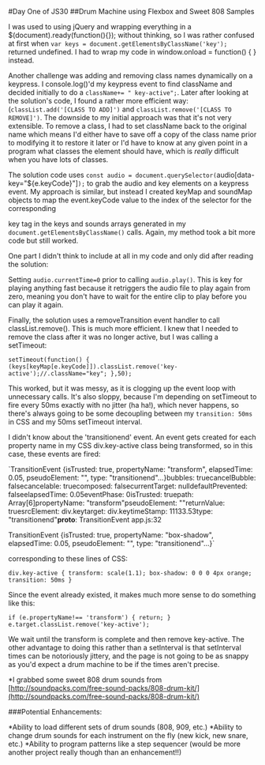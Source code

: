 #Day One of JS30
##Drum Machine using Flexbox and Sweet 808 Samples

I was used to using jQuery and wrapping everything in a $(document).ready(function(){}); without thinking, so I was rather confused at first when `var keys = document.getElementsByClassName('key');` returned undefined. I had to wrap my code in window.onload = function() { } instead.

Another challenge was adding and removing class names dynamically on a keypress. I console.log()'d my keypress event to find className and decided initially to do a `className+= " key-active";`. Later after looking at the solution's code, I found a rather more efficient way: (`classList.add('[CLASS TO ADD]')` and `classList.remove('[CLASS TO REMOVE]')`. The downside to my initial approach was that it's not very extensible. To remove a class, I had to set className back to the original name which means I'd either have to save off a copy of the class name prior to modifying it to restore it later or I'd have to know at any given point in a program what classes the element should have, which is *really* difficult when you have lots of classes.

The solution code uses `const audio = document.querySelector(`audio[data-key="${e.keyCode}"]`);` to grab the audio and key elements on a keypress event. My approach is similar, but instead I created keyMap and soundMap objects to map the event.keyCode value to the index of the selector for the corresponding <audio> and <div> key tag in the keys and sounds arrays generated in my `document.getElementsByClassName()` calls. Again, my method took a bit more code but still worked.

One part I didn't think to include at all in my code and only did after reading the solution:

Setting `audio.currentTime=0` prior to calling `audio.play()`. This is key for playing anything fast because it retriggers the audio file to play again from zero, meaning you don't have to wait for the entire clip to play before you can play it again.

Finally, the solution uses a removeTransition event handler to call classList.remove(). This is much more efficient. I knew that I needed to remove the class after it was no longer active, but I was calling a setTimeout:

`setTimeout(function()
{
  (keys[keyMap[e.keyCode]]).classList.remove('key-active');//.className="key";
},50);`

This worked, but it was messy, as it is clogging up the event loop with unnecessary calls. It's also sloppy, because I'm depending on setTimeout to fire every 50ms exactly with no jitter (ha ha!), which never happens, so there's always going to be some decoupling between my `transition: 50ms` in CSS and my 50ms setTimeout interval.

I didn't know about the 'transitionend' event. An event gets created for each property name in my CSS div.key-active class being transformed, so in this case, these events are fired:

`TransitionEvent {isTrusted: true, propertyName: "transform", elapsedTime: 0.05, pseudoElement: "", type: "transitionend"…}bubbles: truecancelBubble: falsecancelable: truecomposed: falsecurrentTarget: nulldefaultPrevented: falseelapsedTime: 0.05eventPhase: 0isTrusted: truepath: Array[6]propertyName: "transform"pseudoElement: ""returnValue: truesrcElement: div.keytarget: div.keytimeStamp: 11133.53type: "transitionend"__proto__: TransitionEvent
app.js:32

TransitionEvent {isTrusted: true, propertyName: "box-shadow", elapsedTime: 0.05, pseudoElement: "", type: "transitionend"…}`

corresponding to these lines of CSS:

`div.key-active {
  transform: scale(1.1);
  box-shadow: 0 0 0 4px orange;
  transition: 50ms
}`

Since the event already existed, it makes much more sense to do something like this:

`if (e.propertyName!== 'transform') { return; }
  e.target.classList.remove('key-active');`

We wait until the transform is complete and then remove key-active. The other advantage to doing this rather than a setInterval is that setInterval times can be notoriously jittery, and the page is not going to be as snappy as you'd expect a drum machine to be if the times aren't precise.

*I grabbed some sweet 808 drum sounds from [http://soundpacks.com/free-sound-packs/808-drum-kit/](http://soundpacks.com/free-sound-packs/808-drum-kit/)

###Potential Enhancements:

*Ability to load different sets of drum sounds (808, 909, etc.)
*Ability to change drum sounds for each instrument on the fly (new kick, new snare, etc.)
*Ability to program patterns like a step sequencer (would be more another project really though than an enhancement!!)
